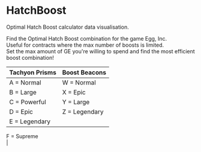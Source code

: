 # HatchBoost
Optimal Hatch Boost calculator data visualisation.

Find the Optimal Hatch Boost combination for the game Egg, Inc.<br>
Useful for contracts where the max number of boosts is limited.<br>
Set the max amount of GE you're willing to spend and find the most efficient boost combination!

Tachyon Prisms	|		Boost Beacons
----------------|--
A	= Normal				|		W	= Normal
B	= Large					|		X	= Epic
C	= Powerful			|		Y	= Large
D	= Epic					|		Z	= Legendary
E	= Legendary			|
F	= Supreme	
			|

